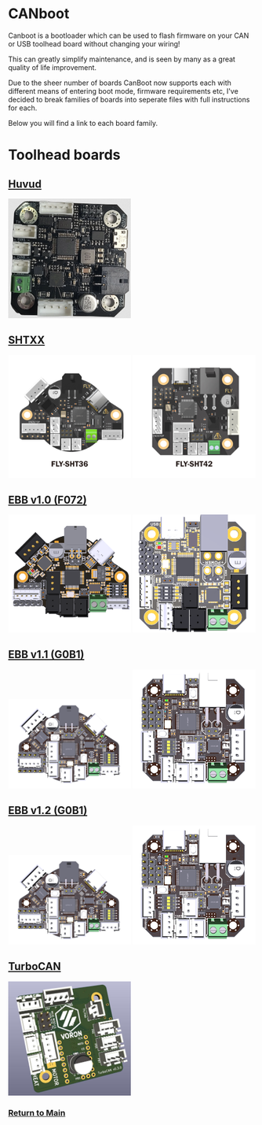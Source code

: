 # CANboot

Canboot is a bootloader which can be used to flash firmware on your CAN or USB toolhead board without changing your wiring!

This can greatly simplify maintenance, and is seen by many as a great quality of life improvement.

Due to the sheer number of boards CanBoot now supports each with different means of entering boot mode, firmware requirements etc, I've decided to break families of boards into seperate files with full instructions for each.


Below you will find a link to each board family.

# Toolhead boards

## [Huvud](../toolhead/huvud-0.61.md)

[<img src='../images/huvud_0.61.png' width='250'>](../toolhead/huvud-0.61.md)

## [SHTXX](../toolhead/sht36-42.md)

[<img src='../images/sht36.jpg' width='250'>](../toolhead/sht36-42.md)
[<img src='../images/sht42.jpg' width='250'>](../toolhead/sht36-42.md)

## [EBB v1.0 (F072)](./toolhead/ebb36-42_v1.0.md)

[<img src='../images/ebb36_v1.0.png' width='250'>](../toolhead/ebb36-42_v1.0.md)
[<img src='../images/ebb42_v1.0.png' width='250'>](../toolhead/ebb36-42_v1.0.md)

## [EBB v1.1 (G0B1)](./toolhead/ebb36-42_v1.1.md)

[<img src='../images/ebb36_v1.1.png' width='250'>](../toolhead/ebb36-42_v1.1.md)
[<img src='../images/ebb42_v1.1.png' width='250'>](../toolhead/ebb36-42_v1.1.md)

## [EBB v1.2 (G0B1)](./toolhead/ebb36-42_v1.2.md)

[<img src='../images/ebb36_v1.1.png' width='250'>](../toolhead/ebb36-42_v1.2.md)
[<img src='../images/ebb42_v1.1.png' width='250'>](../toolhead/ebb36-42_v1.2.md)


## [TurboCAN](../toolhead/turbocan.md)

[<img src='../images/turbocan.jpg' width='250'>](../toolhead/turbocan.md)

### [Return to Main](../index.md)